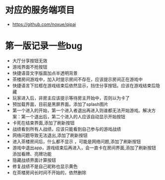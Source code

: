 # 对应的服务端项目

* https://github.com/noxue/qipai

# 第一版记录一些bug

* 大厅分享按钮无效
* 游戏界面不抢按钮
* 快捷语音文字版面加点半透明背景
* 茶楼房间游戏中，加入时提示房间不存在，应该提示房间正在游戏中
* 快捷语言下拉框在游戏结束后依然显示，挡住分享按钮。应该在游戏结束后隐藏
* 玩家进入后，非房主应该提示等待房主开始中，否则以为卡了
* 预加载界面，目前是黑屏界面。添加了splash图片
* 第一个进入的开始，第一个进入者退出再进入则谁都无法开始游戏。解决方案：第一个退出后，第二个进入的人应该自动显示开始按钮
* 卡死在结束界面,添加了刷新按钮
* 战绩看到所有人战绩，应该只能看到自己参与的游戏战绩
* 网络问题导致无法退出,添加了刷新按钮
* 进入茶楼房间后，什么都不显示 ，可能是网络问题,添加了刷新按钮
* 游戏中退出app，游戏结束后再进入，会一直卡在房间界面,添加了刷新按钮
添加看牌、亮牌功能
* 隐藏战绩界面计算按钮
* 修复战绩不是自己昵称也显示黄色
* 在茶楼房间长时间不开始的，依然删除
